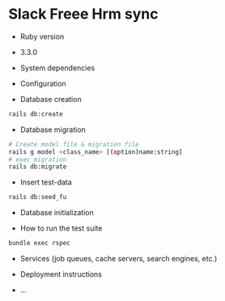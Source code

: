 # Slack Freee Hrm sync

- Ruby version
- 3.3.0

- System dependencies

- Configuration

- Database creation

```bash
rails db:create
```

- Database migration

```bash
# Create model file & migration file
rails g model <class_name> [(option)name:string]
# exec migration
rails db:migrate
```

- Insert test-data

```bash
rails db:seed_fu
```

- Database initialization

- How to run the test suite

```bash
bundle exec rspec
```

- Services (job queues, cache servers, search engines, etc.)

- Deployment instructions

- ...
